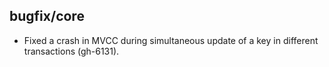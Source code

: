 ## bugfix/core

* Fixed a crash in MVCC during simultaneous update of a key in different transactions (gh-6131).
